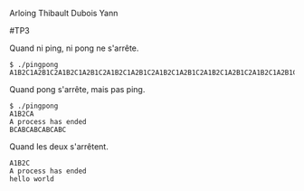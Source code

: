 Arloing Thibault
Dubois Yann

#TP3

Quand ni ping, ni pong ne s'arrête.
```
$ ./pingpong
A1B2C1A2B1C2A1B2C1A2B1C2A1B2C1A2B1C2A1B2C1A2B1C2A1B2C1A2B1C2A1B2C1A2B1C2A1B2C1A2B1C2A1B2C1A2B1C2A1B2C1A2B1C2A1B2C1A2B1C2A1B2C1A2B1C2A1B2C1A2B1C2A1B2C1A2B1C2A1B2
```

Quand pong s'arrête, mais pas ping.
```
$ ./pingpong
A1B2CA
A process has ended
BCABCABCABCABC
```

Quand les deux s'arrêtent.

```
A1B2C
A process has ended
hello world
```

